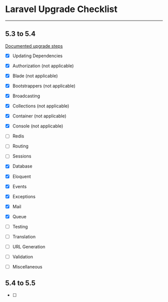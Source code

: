# Laravel Upgrade Checklist

***


## 5.3 to 5.4 
[Documented upgrade steps](https://laravel.com/docs/5.4/upgrade)

- [x] Updating Dependencies
- [x] Authorization (not applicable)
- [x] Blade (not applicable)
- [x] Bootstrappers (not applicable)
- [x] Broadcasting
- [x] Collections (not applicable)
- [x] Container (not applicable)
- [x] Console (not applicable)
- [ ] Redis
- [ ] Routing
- [ ] Sessions
- [x] Database
- [x] Eloquent
- [x] Events
- [x] Exceptions
- [x] Mail
- [x] Queue
- [ ] Testing
- [ ] Translation
- [ ] URL Generation
- [ ] Validation
- [ ] Miscellaneous



## 5.4 to 5.5
- [ ]
